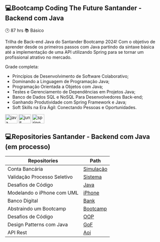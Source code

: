 ## 💻Bootcamp Coding The Future Santander - Backend com Java

:clock2: 87 hrs
:books: Básico

Trilha de Back-end Java do Santander Bootcamp 2024! Com o objetivo de aprender desde os primeiros passos com Java partindo da sintaxe básica até a implementação de uma API utilizando Spring para se tornar um profissional atrativo no mercado.

Grade completa:
- Princípios de Desenvolvimento de Software Colaborativo;
- Dominando a Linguagem de Programação Java;
- Programação Orientada a Objetos com Java;
- Testes e Gerenciamento de Dependências em Projetos Java;
- Banco de Dados SQL e NoSQL Para Desenvolvedores Back-end;
- Ganhando Produtividade com Spring Framework e Java;
- Soft Skills na Era Ágil: Conectando Pessoas e Oportunidades.

<div>
  <img align="center" alt="java" height="30" width="40" src="https://cdn.jsdelivr.net/gh/devicons/devicon@latest/icons/java/java-original.svg">
  <img align="center" alt="junit" height="30" width="40" src="https://cdn.jsdelivr.net/gh/devicons/devicon@latest/icons/junit/junit-plain-wordmark.svg">
  <img align="center" alt="spring" height="30" width="40" src="https://cdn.jsdelivr.net/gh/devicons/devicon@latest/icons/spring/spring-original-wordmark.svg">
</div>

## 💻Repositories Santander - Backend com Java (em processo)
| Repositories | Path |
|-------|---------|
| Conta Bancária | [Simulação](https://github.com/manubrederode/dio-santander-conta-bancaria/) |
| Validação Processo Seletivo | [Sistema](https://github.com/manubrederode/dio-santander-processo-seletivo) |
| Desafios de Código | [Java](https://github.com/manubrederode/dio-santander-desafio-codigo) |
| Modelando o iPhone com UML | [iPhone](https://github.com/manubrederode/dio-santander-iphone) |
| Banco Digital | [Bank](https://github.com/manubrederode/dio-santander-banco-digital-oop) |
| Abstraindo um Bootcamp | [Bootcamp](https://github.com/manubrederode/dio-santander-bootcamp-oop) |
| Desafios de Código | [OOP](https://github.com/manubrederode/dio-santander-desafio-codigo-2) |
| Design Patterns com Java | [GoF](https://github.com/manubrederode/dio-santander-design-patterns) |
| API Rest | [Aoi](https://github.com/manubrederode/dio-santander-projeto-api-rest) |
